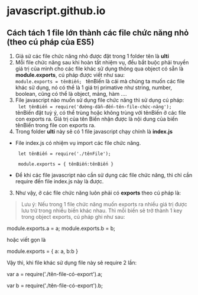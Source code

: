 # javascript.github.io
## Cách tách 1 file lớn thành các file chức năng nhỏ (theo cú pháp của ES5)
1. Giả sử các file chức năng nhỏ được đặt trong 1 folder tên là **ulti**
2. Mỗi file chức năng sau khi hoàn tất nhiệm vụ, đều bắt buộc phải truyền giá trị của mình cho các file khác sử dụng thông qua object có sẵn là **module.exports**, cú pháp được viết như sau: <br>
  <code>module.exports = tênBiến; </code>
  tênBiến là cái mà chúng ta muốn các file khác sử dụng, nó có thể là 1 giá trị primative như string, number, boolean, cũng có thể là object, mảng, hàm ....
3. File javascript nào muốn sử dụng file chức năng thì sử dụng cú pháp: <br>
<code> let tênBiến = require('đường-dẫn-đến-tên-file-chức-năng'); </code>
  tênBiến đặt tuỳ ý, có thể trùng hoặc không trùng với tênBiến ở các file con exports ra. 
  Giá trị của tên Biến nhận được là nội dung của biến tênBiến trong file con exports ra.
3. Trong folder **ulti** này sẽ có 1 file javascript chạy chính là **index.js** 
 * File index.js có nhiệm vụ import các file chức năng.
 
   <code> let tênBiến = require('./tênFile'); </code>
   
   <code> module.exports = {
              tênBiến:tênBiến
  } </code>

 * Để khi các file javascript nào cần sử dụng các file chức năng, thì chỉ cần require đến file index.js này là được.
3. Như vậy, ở các file chức năng luôn phải có **exports** theo cú pháp là:

> Lưu ý: 
Nếu trong 1 file chức năng muốn exports ra nhiều giá trị được lưu trữ trong nhiều biến khác nhau. Thì mỗi biến sẽ trở thành 1 key trong object exports, cú pháp ghi như sau:

module.exports.a = a;
module.exports.b = b;

hoặc viết gọn là

module.exports = { a: a, b:b }

Vậy thì, khi file khác sử dụng file này sẽ require 2 lần: 

var a = require('./tên-file-có-export').a;

var b = require('./tên-file-có-export').b;
